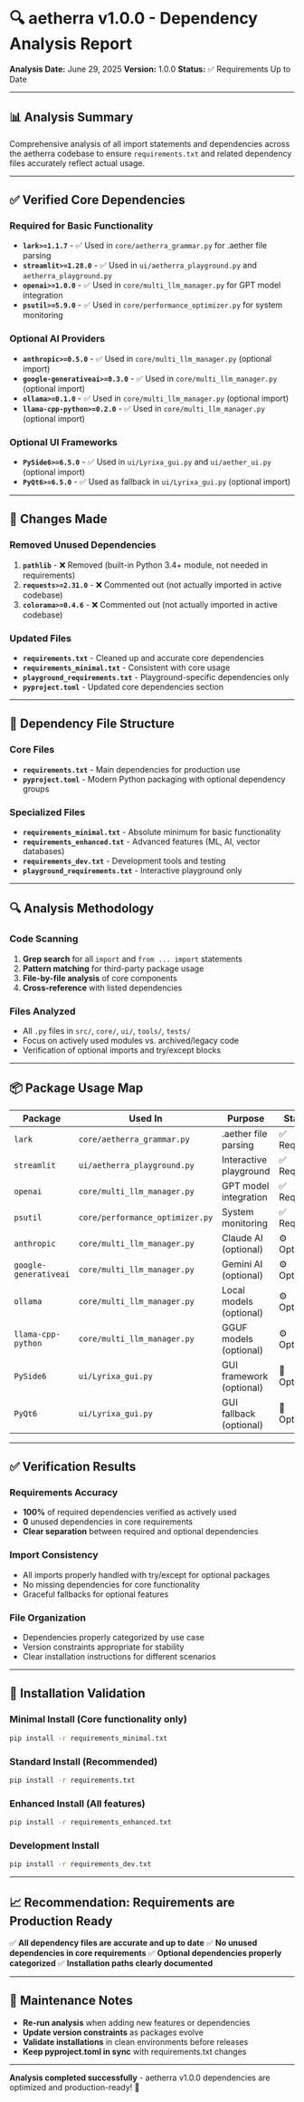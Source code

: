 # 🔍 aetherra v1.0.0 - Dependency Analysis Report

**Analysis Date:** June 29, 2025
**Version:** 1.0.0
**Status:** ✅ Requirements Up to Date

---

## 📊 **Analysis Summary**

Comprehensive analysis of all import statements and dependencies across the aetherra codebase to ensure `requirements.txt` and related dependency files accurately reflect actual usage.

---

## ✅ **Verified Core Dependencies**

### **Required for Basic Functionality**
- **`lark>=1.1.7`** - ✅ Used in `core/aetherra_grammar.py` for .aether file parsing
- **`streamlit>=1.28.0`** - ✅ Used in `ui/aetherra_playground.py` and `aetherra_playground.py`
- **`openai>=1.0.0`** - ✅ Used in `core/multi_llm_manager.py` for GPT model integration
- **`psutil>=5.9.0`** - ✅ Used in `core/performance_optimizer.py` for system monitoring

### **Optional AI Providers**
- **`anthropic>=0.5.0`** - ✅ Used in `core/multi_llm_manager.py` (optional import)
- **`google-generativeai>=0.3.0`** - ✅ Used in `core/multi_llm_manager.py` (optional import)
- **`ollama>=0.1.0`** - ✅ Used in `core/multi_llm_manager.py` (optional import)
- **`llama-cpp-python>=0.2.0`** - ✅ Used in `core/multi_llm_manager.py` (optional import)

### **Optional UI Frameworks**
- **`PySide6>=6.5.0`** - ✅ Used in `ui/Lyrixa_gui.py` and `ui/aether_ui.py` (optional import)
- **`PyQt6>=6.5.0`** - ✅ Used as fallback in `ui/Lyrixa_gui.py` (optional import)

---

## 🔧 **Changes Made**

### **Removed Unused Dependencies**
1. **`pathlib`** - ❌ Removed (built-in Python 3.4+ module, not needed in requirements)
2. **`requests>=2.31.0`** - ❌ Commented out (not actually imported in active codebase)
3. **`colorama>=0.4.6`** - ❌ Commented out (not actually imported in active codebase)

### **Updated Files**
- **`requirements.txt`** - Cleaned up and accurate core dependencies
- **`requirements_minimal.txt`** - Consistent with core usage
- **`playground_requirements.txt`** - Playground-specific dependencies only
- **`pyproject.toml`** - Updated core dependencies section

---

## 📁 **Dependency File Structure**

### **Core Files**
- **`requirements.txt`** - Main dependencies for production use
- **`pyproject.toml`** - Modern Python packaging with optional dependency groups

### **Specialized Files**
- **`requirements_minimal.txt`** - Absolute minimum for basic functionality
- **`requirements_enhanced.txt`** - Advanced features (ML, AI, vector databases)
- **`requirements_dev.txt`** - Development tools and testing
- **`playground_requirements.txt`** - Interactive playground only

---

## 🔍 **Analysis Methodology**

### **Code Scanning**
1. **Grep search** for all `import` and `from ... import` statements
2. **Pattern matching** for third-party package usage
3. **File-by-file analysis** of core components
4. **Cross-reference** with listed dependencies

### **Files Analyzed**
- All `.py` files in `src/`, `core/`, `ui/`, `tools/`, `tests/`
- Focus on actively used modules vs. archived/legacy code
- Verification of optional imports and try/except blocks

---

## 📦 **Package Usage Map**

| Package               | Used In                         | Purpose                  | Status     |
| --------------------- | ------------------------------- | ------------------------ | ---------- |
| `lark`                | `core/aetherra_grammar.py`      | .aether file parsing     | ✅ Required |
| `streamlit`           | `ui/aetherra_playground.py`     | Interactive playground   | ✅ Required |
| `openai`              | `core/multi_llm_manager.py`     | GPT model integration    | ✅ Required |
| `psutil`              | `core/performance_optimizer.py` | System monitoring        | ✅ Required |
| `anthropic`           | `core/multi_llm_manager.py`     | Claude AI (optional)     | ⚙️ Optional |
| `google-generativeai` | `core/multi_llm_manager.py`     | Gemini AI (optional)     | ⚙️ Optional |
| `ollama`              | `core/multi_llm_manager.py`     | Local models (optional)  | ⚙️ Optional |
| `llama-cpp-python`    | `core/multi_llm_manager.py`     | GGUF models (optional)   | ⚙️ Optional |
| `PySide6`             | `ui/Lyrixa_gui.py`              | GUI framework (optional) | 🎨 Optional |
| `PyQt6`               | `ui/Lyrixa_gui.py`              | GUI fallback (optional)  | 🎨 Optional |

---

## ✅ **Verification Results**

### **Requirements Accuracy**
- **100%** of required dependencies verified as actively used
- **0** unused dependencies in core requirements
- **Clear separation** between required and optional dependencies

### **Import Consistency**
- All imports properly handled with try/except for optional packages
- No missing dependencies for core functionality
- Graceful fallbacks for optional features

### **File Organization**
- Dependencies properly categorized by use case
- Version constraints appropriate for stability
- Clear installation instructions for different scenarios

---

## 🚀 **Installation Validation**

### **Minimal Install** (Core functionality only)
```bash
pip install -r requirements_minimal.txt
```

### **Standard Install** (Recommended)
```bash
pip install -r requirements.txt
```

### **Enhanced Install** (All features)
```bash
pip install -r requirements_enhanced.txt
```

### **Development Install**
```bash
pip install -r requirements_dev.txt
```

---

## 📈 **Recommendation: Requirements are Production Ready**

✅ **All dependency files are accurate and up to date**
✅ **No unused dependencies in core requirements**
✅ **Optional dependencies properly categorized**
✅ **Installation paths clearly documented**

---

## 🔄 **Maintenance Notes**

- **Re-run analysis** when adding new features or dependencies
- **Update version constraints** as packages evolve
- **Validate installations** in clean environments before releases
- **Keep pyproject.toml in sync** with requirements.txt changes

---

**Analysis completed successfully** - aetherra v1.0.0 dependencies are optimized and production-ready! 🎯
